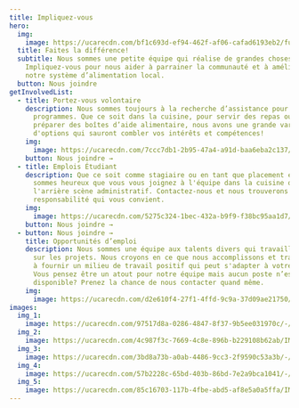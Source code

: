 ```yaml
---
title: Impliquez-vous
hero:
  img:
    image: https://ucarecdn.com/bf1c693d-ef94-462f-af06-cafad6193eb2/fullsizeoutput_765.jpeg
  title: Faites la différence!
  subtitle: Nous sommes une petite équipe qui réalise de grandes choses.
    Impliquez-vous pour nous aider à parrainer la communauté et à améliorer
    notre système d’alimentation local.
  button: Nous joindre
getInvolvedList:
  - title: Portez-vous volontaire
    description: Nous sommes toujours à la recherche d’assistance pour nos
      programmes. Que ce soit dans la cuisine, pour servir des repas ou pour
      préparer des boîtes d’aide alimentaire, nous avons une grande variété
      d'options qui sauront combler vos intérêts et compétences!
    img:
      image: https://ucarecdn.com/7ccc7db1-2b95-47a4-a91d-baa6eba2c137/-/resize/800x/getinvolved_volunteer.jpg
    button: Nous joindre →
  - title: Emplois Étudiant
    description: Que ce soit comme stagiaire ou en tant que placement étudiant, nous
      sommes heureux que vous vous joignez à l'équipe dans la cuisine ou à
      l'arrière scène administratif. Contactez-nous et nous trouverons la
      responsabilité qui vous convient.
    img:
      image: https://ucarecdn.com/5275c324-1bec-432a-b9f9-f38bc95aa1d7/-/resize/800x/getinvolved_student-min.jpg
    button: Nous joindre →
  - button: Nous joindre →
    title: Opportunités d’emploi
    description: Nous sommes une équipe aux talents divers qui travaillent ensemble
      sur les projets. Nous croyons en ce que nous accomplissons et travaillons
      à fournir un milieu de travail positif qui peut s'adapter à votre réalité.
      Vous pensez être un atout pour notre équipe mais aucun poste n’est
      disponible? Prenez la chance de nous contacter quand même.
    img:
      image: https://ucarecdn.com/d2e610f4-27f1-4ffd-9c9a-37d09ae21750/-/resize/800x/getinvolved_job.jpg
images:
  img_1:
    image: https://ucarecdn.com/97517d8a-0286-4847-8f37-9b5ee031970c/-/resize/800x/program_getinvolved_gallery_1.jpg
  img_2:
    image: https://ucarecdn.com/4c987f3c-7669-4c8e-896b-b229108b62ab/IMG_6033.jpg
  img_3:
    image: https://ucarecdn.com/3bd8a73b-a0ab-4486-9cc3-2f9590c53a3b/-/resize/800x/program_getinvolved_gallery_3.jpg
  img_4:
    image: https://ucarecdn.com/57b2228c-65bd-403b-86bd-7e2a9bca1041/-/resize/800x/program_getinvolved_gallery_4.jpg
  img_5:
    image: https://ucarecdn.com/85c16703-117b-4fbe-abd5-af8e5a0a5ffa/IMG_4915.jpg
---
```


